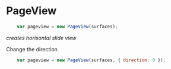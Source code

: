 PageView
========

```js
    var pageview = new PageView(surfaces);
```
*creates horisontal slide view*

Change the direction
```js
    var pageview = new PageView(surfaces, { direction: 0 });
```